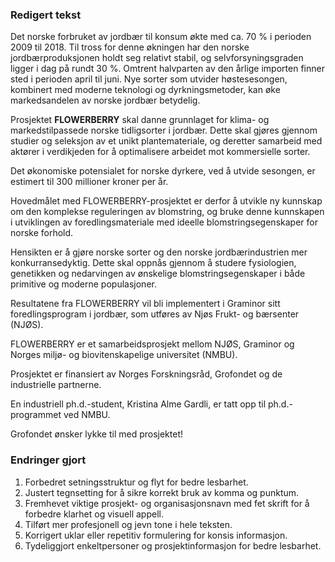 ### Redigert tekst

Det norske forbruket av jordbær til konsum økte med ca. 70 % i perioden 2009 til 2018. Til tross for denne økningen har den norske jordbærproduksjonen holdt seg relativt stabil, og selvforsyningsgraden ligger i dag på rundt 30 %. Omtrent halvparten av den årlige importen finner sted i perioden april til juni. Nye sorter som utvider høstesesongen, kombinert med moderne teknologi og dyrkningsmetoder, kan øke markedsandelen av norske jordbær betydelig.

Prosjektet **FLOWERBERRY** skal danne grunnlaget for klima- og markedstilpassede norske tidligsorter i jordbær. Dette skal gjøres gjennom studier og seleksjon av et unikt plantemateriale, og deretter samarbeid med aktører i verdikjeden for å optimalisere arbeidet mot kommersielle sorter.

Det økonomiske potensialet for norske dyrkere, ved å utvide sesongen, er estimert til 300 millioner kroner per år.

Hovedmålet med FLOWERBERRY-prosjektet er derfor å utvikle ny kunnskap om den komplekse reguleringen av blomstring, og bruke denne kunnskapen i utviklingen av foredlingsmateriale med ideelle blomstringsegenskaper for norske forhold.

Hensikten er å gjøre norske sorter og den norske jordbærindustrien mer konkurransedyktig. Dette skal oppnås gjennom å studere fysiologien, genetikken og nedarvingen av ønskelige blomstringsegenskaper i både primitive og moderne populasjoner.

Resultatene fra FLOWERBERRY vil bli implementert i Graminor sitt foredlingsprogram i jordbær, som utføres av Njøs Frukt- og bærsenter (NJØS).

FLOWERBERRY er et samarbeidsprosjekt mellom NJØS, Graminor og Norges miljø- og biovitenskapelige universitet (NMBU).

Prosjektet er finansiert av Norges Forskningsråd, Grofondet og de industrielle partnerne.

En industriell ph.d.-student, Kristina Alme Gardli, er tatt opp til ph.d.-programmet ved NMBU.

Grofondet ønsker lykke til med prosjektet!

### Endringer gjort

1. Forbedret setningsstruktur og flyt for bedre lesbarhet.
2. Justert tegnsetting for å sikre korrekt bruk av komma og punktum.
3. Fremhevet viktige prosjekt- og organisasjonsnavn med fet skrift for å forbedre klarhet og visuell appell.
4. Tilført mer profesjonell og jevn tone i hele teksten.
5. Korrigert uklar eller repetitiv formulering for konsis informasjon.
6. Tydeliggjort enkeltpersoner og prosjektinformasjon for bedre lesbarhet.